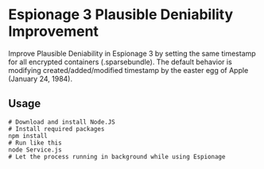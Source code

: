 Espionage 3 Plausible Deniability Improvement
=============================================

Improve Plausible Deniability in Espionage 3 by setting the same timestamp for all encrypted containers (.sparsebundle). The default behavior is modifying created/added/modified timestamp by the easter egg of Apple (January 24, 1984).

Usage
-----

```
# Download and install Node.JS
# Install required packages
npm install
# Run like this
node Service.js
# Let the process running in background while using Espionage
```
